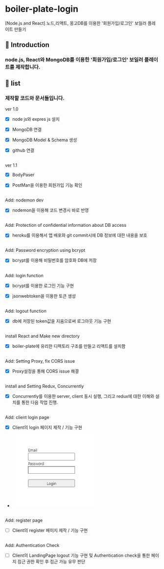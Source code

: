 # boiler-plate-login

[Node.js and React] 노드,리액트, 몽고DB를 이용한 '회원가입/로그인' 보일러 플레이트 만들기

## 📖 Introduction

### node.js, React와 MongoDB를 이용한 '회원가입/로그인' 보일러 플레이트를 제작합니다.

## 📝 list

### 제작할 코드와 문서들입니다.

ver 1.0

- [x] node js와 expres js 설치

- [x] MongoDB 연결

- [x] MongoDB Model & Schema 생성

- [x] github 연결

<br />
ver 1.1

- [x] BodyPaser

- [x] PostMan을 이용한 회원가입 기능 확인

<br />
Add: nodemon dev

- [x] nodemon을 이용해 코드 변경시 바로 반영

<br />
Add: Protection of confidential information about DB access

- [x] heroku를 이용해서 앱 배포와 git commit시에 DB 정보에 대한 내용을 보호

<br />
Add: Password encryption using bcrypt

- [x] bcrypt를 이용해 비밀번호를 암호화 DB에 저장

<br />
Add: login function

- [x] bcrypt를 이용한 로그인 기능 구현

- [x] jsonwebtoken을 이용한 토큰 생성

<br />
Add: logout function

<br />

- [x] db에 저장된 token값을 지움으로써 로그아웃 기능 구현

<br />
install React and Make new directory

- [x] boiler-plate에 유리한 디렉토리 구조를 만들고 리액트를 설치함

<br />
Add: Setting Proxy, fix CORS issue

- [x] Proxy설정을 통해 CORS issue 해결

<br />
install and Setting Redux, Concurrently

- [x] Concurrently를 이용한 server, client 동시 실행, 그리고 redux에 대한 이해와 설치를 통한 다음 작업 진행.

<br />
Add: client login page

- [x] Client의 login 페이지 제작 / 기능 구현

- ![login](/front/src/images/login.JPG)

<br />
Add: register page

- [ ] Client의 register 페이지 제작 / 기능 구현

<br />
Add: Authentication Check

- [ ] Client의 LandingPage logout 기능 구현 및 Authentication check을 통한 페이지 접근 권한 확인 후 접근 가능 유무 판단
